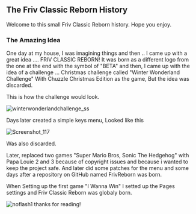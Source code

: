 ## The Friv Classic Reborn History

Welcome to this small Friv Classic Reborn history. Hope you enjoy.

### The Amazing Idea

One day at my house, I was imagining things and then .. I came up with a great idea .... FRIV CLASSIC REBORN! It was born as a different logo from the one at the end with the symbol of "BETA" and then, I came up with the idea of a challenge ... Christmas challenge called "Winter Wonderland Challenge" With Chuzzle Christmas Edition as the game, But the idea was discarded.

This is how the challenge would look.

![winterwonderlandchallenge_ss](https://user-images.githubusercontent.com/83605971/133677461-ce3cf01a-4a99-46db-aa0a-a8776a1f6fba.png)

Days later created a simple keys menu, Looked like this

![Screenshot_117](https://user-images.githubusercontent.com/83605971/133679526-f3735648-9a77-4f84-a0e3-142861ccb276.png)

Was also discarded.

Later, replaced two games "Super Mario Bros, Sonic The Hedgehog" with Papa Louie 2 and 3 because of copyright issues and because i wanted to keep the project safe. And later did some patches for the menu and some days after a repository on GitHub named FrivReborn was born.

When Setting up the first game "I Wanna Win" I setted up the Pages settings and Friv Classic Reborn was globaly born.

![noflash1](https://user-images.githubusercontent.com/83605971/133683071-2872abde-b453-4eb5-8a52-852eea0ea6bb.png) thanks for reading!

